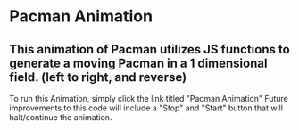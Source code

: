 # Pacman Animation
## This animation of Pacman utilizes JS functions to generate a moving Pacman in a 1 dimensional field. (left to right, and reverse)

To run this Animation, simply click the link titled "Pacman Animation"
Future improvements to this code will include a "Stop" and "Start" button that will halt/continue the animation.

